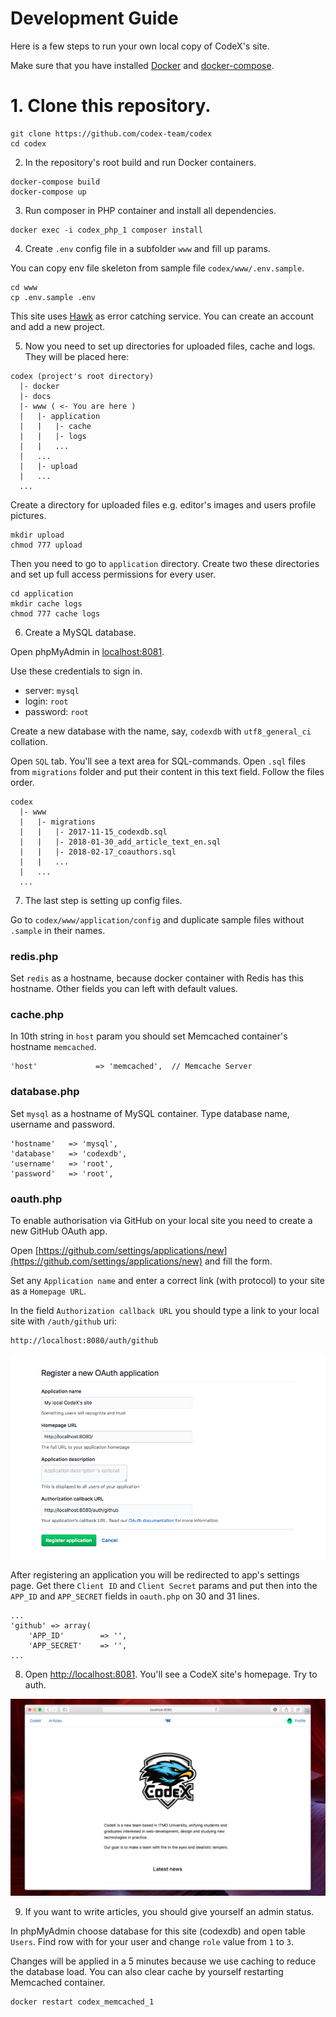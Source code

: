 # Development Guide

Here is a few steps to run your own local copy of CodeX's site.

Make sure that you have installed [Docker](https://docs.docker.com/install/) and [docker-compose](https://docs.docker.com/compose/).

# 1. Clone this repository.

```shell
git clone https://github.com/codex-team/codex
cd codex
```

2. In the repository's root build and run Docker containers.

```shell
docker-compose build
docker-compose up
```

3. Run composer in PHP container and install all dependencies.

```shell
docker exec -i codex_php_1 composer install
```

4. Create `.env` config file in a subfolder `www` and fill up params.

You can copy env file skeleton from sample file `codex/www/.env.sample`.

```shell
cd www
cp .env.sample .env
```

This site uses [Hawk](https://hawk.so) as error catching service. You can create an account and add a new project.

5. Now you need to set up directories for uploaded files, cache and logs. They will be placed here:

```
codex (project's root directory)
  |- docker
  |- docs
  |- www ( <- You are here )
  |   |- application
  |   |   |- cache
  |   |   |- logs
  |   |   ...
  |   ...
  |   |- upload
  |   ...
  ...
```

Create a directory for uploaded files e.g. editor's images and users profile pictures.

```shell
mkdir upload
chmod 777 upload
```

Then you need to go to `application` directory. Create two these directories and set up full access permissions for every user.

```shell
cd application
mkdir cache logs
chmod 777 cache logs
```

6. Create a MySQL database.

Open phpMyAdmin in [localhost:8081](http://localhost:8081).

Use these credentials to sign in.

- server: `mysql`
- login: `root`
- password: `root`

Create a new database with the name, say, `codexdb` with `utf8_general_ci` collation.

Open `SQL` tab. You'll see a text area for SQL-commands. Open `.sql` files from `migrations` folder and put their content in this text field. Follow the files order.

```
codex
  |- www
  |   |- migrations
  |   |   |- 2017-11-15_codexdb.sql
  |   |   |- 2018-01-30_add_article_text_en.sql
  |   |   |- 2018-02-17_coauthors.sql
  |   |   ...
  |   ...
  ...
```

7. The last step is setting up config files.

Go to `codex/www/application/config` and duplicate sample files without `.sample` in their names.

### redis.php

Set `redis` as a hostname, because docker container with Redis has this hostname.
Other fields you can left with default values.

### cache.php

In 10th string in `host` param you should set Memcached container's hostname `memcached`.

```
'host'             => 'memcached',  // Memcache Server
```

### database.php

Set `mysql` as a hostname of MySQL container. Type database name, username and password.

```
'hostname'   => 'mysql',
'database'   => 'codexdb',
'username'   => 'root',
'password'   => 'root',
```

### oauth.php

To enable authorisation via GitHub on your local site you need to create a new GitHub OAuth app.

Open [https://github.com/settings/applications/new](https://github.com/settings/applications/new) and fill the form.

Set any `Application name` and enter a correct link (with protocol) to your site as a `Homepage URL`.

In the field `Authorization callback URL` you should type a link to your local site with `/auth/github` uri:

```
http://localhost:8080/auth/github
```

![](assets/create-a-new-github-app.png)

After registering an application you will be redirected to app's settings page. Get there `Client ID` and `Client Secret` params and put then into the `APP_ID` and `APP_SECRET` fields in `oauth.php` on 30 and 31 lines.

```
...
'github' => array(
    'APP_ID'        => '',
    'APP_SECRET'    => '',
...    
```

8. Open [http://localhost:8081](http://localhost:8080). You'll see a CodeX site's homepage. Try to auth.

![](assets/local-codex-site.png)

9. If you want to write articles, you should give yourself an admin status.

In phpMyAdmin choose database for this site (codexdb) and open table `Users`. Find row with for your user and change `role` value from `1` to `3`.

Changes will be applied in a 5 minutes because we use caching to reduce the database load. You can also clear cache by yourself restarting Memcached container.

```
docker restart codex_memcached_1
```
